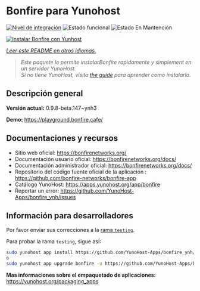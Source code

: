 <!--
Este archivo README esta generado automaticamente<https://github.com/YunoHost/apps/tree/master/tools/readme_generator>
No se debe editar a mano.
-->

# Bonfire para Yunohost

[![Nivel de integración](https://dash.yunohost.org/integration/bonfire.svg)](https://ci-apps.yunohost.org/ci/apps/bonfire/) ![Estado funcional](https://ci-apps.yunohost.org/ci/badges/bonfire.status.svg) ![Estado En Mantención](https://ci-apps.yunohost.org/ci/badges/bonfire.maintain.svg)

[![Instalar Bonfire con Yunhost](https://install-app.yunohost.org/install-with-yunohost.svg)](https://install-app.yunohost.org/?app=bonfire)

*[Leer este README en otros idiomas.](./ALL_README.md)*

> *Este paquete le permite instalarBonfire rapidamente y simplement en un servidor YunoHost.*  
> *Si no tiene YunoHost, visita [the guide](https://yunohost.org/install) para aprender como instalarla.*

## Descripción general



**Versión actual:** 0.9.8-beta.147~ynh3

**Demo:** <https://playground.bonfire.cafe/>
## Documentaciones y recursos

- Sitio web oficial: <https://bonfirenetworks.org/>
- Documentación usuario oficial: <https://bonfirenetworks.org/docs/>
- Documentación administrador oficial: <https://bonfirenetworks.org/docs/>
- Repositorio del código fuente oficial de la aplicación : <https://github.com/bonfire-networks/bonfire-app>
- Catálogo YunoHost: <https://apps.yunohost.org/app/bonfire>
- Reportar un error: <https://github.com/YunoHost-Apps/bonfire_ynh/issues>

## Información para desarrolladores

Por favor enviar sus correcciones a la [rama `testing`](https://github.com/YunoHost-Apps/bonfire_ynh/tree/testing).

Para probar la rama `testing`, sigue asÍ:

```bash
sudo yunohost app install https://github.com/YunoHost-Apps/bonfire_ynh/tree/testing --debug
o
sudo yunohost app upgrade bonfire -u https://github.com/YunoHost-Apps/bonfire_ynh/tree/testing --debug
```

**Mas informaciones sobre el empaquetado de aplicaciones:** <https://yunohost.org/packaging_apps>
